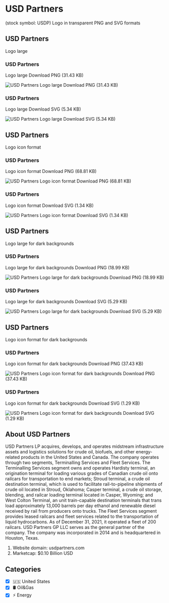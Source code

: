 # USD Partners
 (stock symbol: USDP) Logo in transparent PNG and SVG formats

## USD Partners
 Logo large

### USD Partners
 Logo large Download PNG (31.43 KB)

![USD Partners
 Logo large Download PNG (31.43 KB)](/img/orig/USDP_BIG-7052a2ec.png)

### USD Partners
 Logo large Download SVG (5.34 KB)

![USD Partners
 Logo large Download SVG (5.34 KB)](/img/orig/USDP_BIG-52c78fed.svg)

## USD Partners
 Logo icon format

### USD Partners
 Logo icon format Download PNG (68.81 KB)

![USD Partners
 Logo icon format Download PNG (68.81 KB)](/img/orig/USDP-cffb7aa0.png)

### USD Partners
 Logo icon format Download SVG (1.34 KB)

![USD Partners
 Logo icon format Download SVG (1.34 KB)](/img/orig/USDP-6036da3d.svg)

## USD Partners
 Logo large for dark backgrounds

### USD Partners
 Logo large for dark backgrounds Download PNG (18.99 KB)

![USD Partners
 Logo large for dark backgrounds Download PNG (18.99 KB)](/img/orig/USDP_BIG.D-795b6f95.png)

### USD Partners
 Logo large for dark backgrounds Download SVG (5.29 KB)

![USD Partners
 Logo large for dark backgrounds Download SVG (5.29 KB)](/img/orig/USDP_BIG.D-ed830d50.svg)

## USD Partners
 Logo icon format for dark backgrounds

### USD Partners
 Logo icon format for dark backgrounds Download PNG (37.43 KB)

![USD Partners
 Logo icon format for dark backgrounds Download PNG (37.43 KB)](/img/orig/USDP.D-02bfaa88.png)

### USD Partners
 Logo icon format for dark backgrounds Download SVG (1.29 KB)

![USD Partners
 Logo icon format for dark backgrounds Download SVG (1.29 KB)](/img/orig/USDP.D-0a2da409.svg)

## About USD Partners


USD Partners LP acquires, develops, and operates midstream infrastructure assets and logistics solutions for crude oil, biofuels, and other energy-related products in the United States and Canada. The company operates through two segments, Terminalling Services and Fleet Services. The Terminalling Services segment owns and operates Hardisty terminal, an origination terminal for loading various grades of Canadian crude oil onto railcars for transportation to end markets; Stroud terminal, a crude oil destination terminal, which is used to facilitate rail-to-pipeline shipments of crude oil located in Stroud, Oklahoma; Casper terminal, a crude oil storage, blending, and railcar loading terminal located in Casper, Wyoming; and West Colton Terminal, an unit train-capable destination terminals that trans load approximately 13,000 barrels per day ethanol and renewable diesel received by rail from producers onto trucks. The Fleet Services segment provides leased railcars and fleet services related to the transportation of liquid hydrocarbons. As of December 31, 2021, it operated a fleet of 200 railcars. USD Partners GP LLC serves as the general partner of the company. The company was incorporated in 2014 and is headquartered in Houston, Texas.

1. Website domain: usdpartners.com
2. Marketcap: $0.10 Billion USD


## Categories
- [x] 🇺🇸 United States
- [x] 🛢 Oil&Gas
- [x] ⚡ Energy
